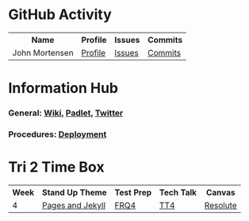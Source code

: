 # GitHub Activity

<table>
  <tr>
    <th>Name</th>
    <th>Profile</th>
    <th>Issues</th>
    <th>Commits</th>
  </tr>
  <tr>
    <td>John Mortensen</td>
    <td><a href="https://github.com/jm1021" target="_blank">Profile</a></td>
    <td><a href="https://github.com/nighthawkcoders/nighthawk_csa/issues?q=assignee%3Ajm1021" target="_blank">Issues</a></td>
    <td><a href="https://github.com/nighthawkcoders/nighthawk_csa/commits?author=jm1021" target="_blank">Commits</a></td>
  </tr>
</table>

# Information Hub
### General: <a href="https://github.com/nighthawkcoders/nighthawk_csa/wiki">Wiki</a>, <a href="https://padlet.com/jmortensen7/csa2022tri2">Padlet</a>, <a href="https://twitter.com/NighthawkCoding">Twitter</a>
### Procedures: <a href="https://github.com/nighthawkcoders/nighthawk_csa/wiki/Deployment">Deployment</a>


# Tri 2 Time Box
<table>
  <tr>
    <th>Week</th>
    <th>Stand Up Theme</th>
    <th>Test Prep</th>
    <th>Tech Talk</th>
    <th>Canvas</th>
  </tr>
  <tr>
    <td>4</td>
    <td><a href="https://github.com/nighthawkcoders/nighthawk_csp/wiki/GitHub-Pages-and-Jekyll">Pages and Jekyll</a></td>
    <td><a href="https://apclassroom.collegeboard.org/8/assignments?quizId=589725&status=all-assigned">FRQ4</a></td>
    <td><a href="https://github.com/nighthawkcoders/nighthawk_csa/wiki/Tri-2:-Tech-Talk-4---String-Ops">TT4</a></td>
    <td><a href="https://poway.instructure.com/courses/112428/assignments/1956807">Resolute</a></td>
  </tr>
</table>